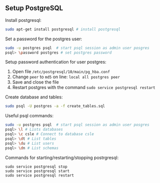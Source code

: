 

## Setup PostgreSQL

Install postgresql:
```bash
sudo apt-get install postgresql # install postgresql
```

Set a password for the postgres user:
```bash
sudo -u postgres psql  # start psql session as admin user posgres
psql> \password postgres # set postgres password
```

Setup password authentication for user postgres:
1. Open file `/etc/postgresql/10/main/pg_hba.conf`
2. Change `peer` to `md5` on line: `local all postgres peer`
3. Save and close the file
4. Restart postgres with the command `sudo service postgresql restart`

Create database and tables:
```bash
sudo psql -U postgres -a -f create_tables.sql
```

Useful psql commands: 
```bash
sudo -u postgres psql  # start psql session as admin user posgres
psql> \l # Lists databases
psql> \c csle # Connect to database csle
psql> \dt # List tables
psql> \du # List users
psql> \dn # List schemas
```

Commands for starting/restarting/stopping postrgresql:
```
sudo service postgresql stop
sudo service postgresql start
sudo service postgresql restart
```

